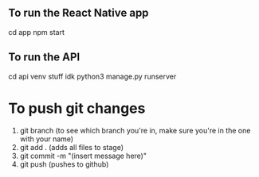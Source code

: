 ## To run the React Native app

cd app
npm start

## To run the API

cd api
venv stuff idk
python3 manage.py runserver

# To push git changes

1. git branch (to see which branch you're in, make sure you're in the one with your name)
2. git add . (adds all files to stage)
3. git commit -m "(insert message here)"
4. git push (pushes to github)
